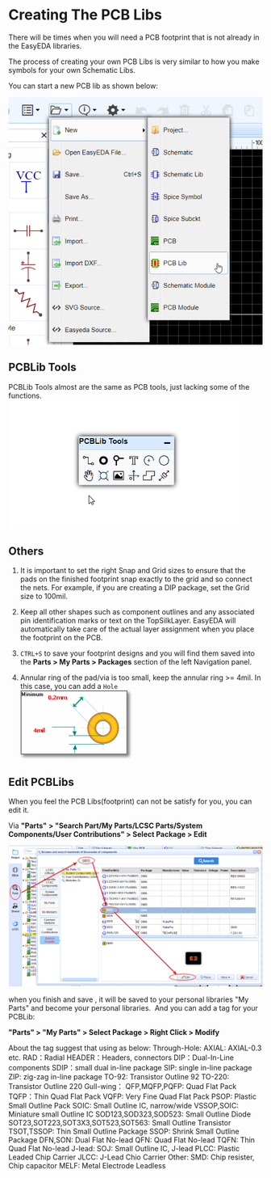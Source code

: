 
# Creating The PCB Libs

There will be times when you will need a PCB footprint that is not already in the EasyEDA libraries.  

The process of creating your own PCB Libs is very similar to how you make symbols for your own Schematic Libs.

You can start a new PCB lib as shown below:

![](images/143_PCBLibs_NewLib.png)

## PCBLib Tools

PCBLib Tools almost are the same as PCB tools, just lacking some of the functions.
![](images/226_PCBLib_PCBLibTools.gif)


## Others 

1.  It is important to set the right Snap and Grid sizes to ensure that the pads on the finished footprint snap exactly to the grid and so connect the nets. For example, if you are creating a DIP package, set the Grid size to 100mil.

2.  Keep all other shapes such as component outlines and any associated pin identification marks or text on the TopSilkLayer. EasyEDA will automatically take care of the actual layer assignment when you place the footprint on the PCB.

3.  `CTRL+S` to save your footprint designs and you will find them saved into the **Parts > My Parts > Packages** section of the left Navigation panel. 

4.  Annular ring of the pad/via is too small, keep the annular ring >= 4mil. In this case, you can add a `Hole`  
  ![](images/146_PCBLibs_NewPadRing.png)


## Edit PCBLibs

When you feel the PCB Libs(footprint) can not be satisfy for you, you can edit it.

Via **"Parts" > "Search Part/My Parts/LCSC Parts/System Components/User Contributions" > Select Package > Edit**

![](images/291_PCBLibs_Edit.png)

when you finish and save , it will be saved to your personal libraries "My Parts" and become your personal libraries.
​ 
And you can add a tag for your PCBLib:

**"Parts" > "My Parts" > Select Package > Right Click > Modify**

About the tag suggest that using as below:
Through-Hole:
	AXIAL: AXIAL-0.3 etc.
	RAD：Radial
	HEADER：Headers, connectors
	DIP：Dual-In-Line components
	SDIP：small dual in-line package
	SIP: single in-line package
	ZIP: zig-zag in-line package
	TO-92: Transistor Outline 92
	TO-220: Transistor Outline 220
Gull-wing：
	QFP,MQFP,PQFP: Quad Flat Pack
	TQFP：Thin Quad Flat Pack
	VQFP: Very Fine Quad Flat Pack
	PSOP: Plastic Small Outline Pack
	SOIC: Small Outline IC, narrow/wide
	VSSOP,SOIC: Miniature small Outline IC
	SOD123,SOD323,SOD523: Small Outline Diode
	SOT23,SOT223,SOT3X3,SOT523,SOT563: Small Outline Transistor
	TSOT,TSSOP: Thin Small Outline Package
	SSOP: Shrink Small Outline Package
	DFN,SON: Dual Flat No-lead
	QFN: Quad Flat No-lead
	TQFN: Thin Quad Flat No-lead
J-lead:
	SOJ: Small Outline IC, J-lead
	PLCC: Plastic Leaded Chip Carrier
	JLCC: J-Lead Chio Carrier
Other:
	SMD: Chip resister, Chip capacitor
	MELF: Metal Electrode Leadless
